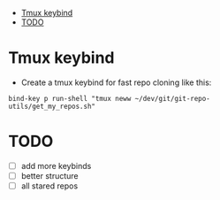 <!--toc:start-->
- [Tmux keybind](#tmux-keybind)
- [TODO](#todo)

<!--toc:end-->
# Tmux keybind
- Create a tmux keybind for fast repo cloning like this:

```
bind-key p run-shell "tmux neww ~/dev/git/git-repo-utils/get_my_repos.sh"
```


# TODO

- [ ] add more keybinds
- [ ] better structure
- [ ] all stared repos
